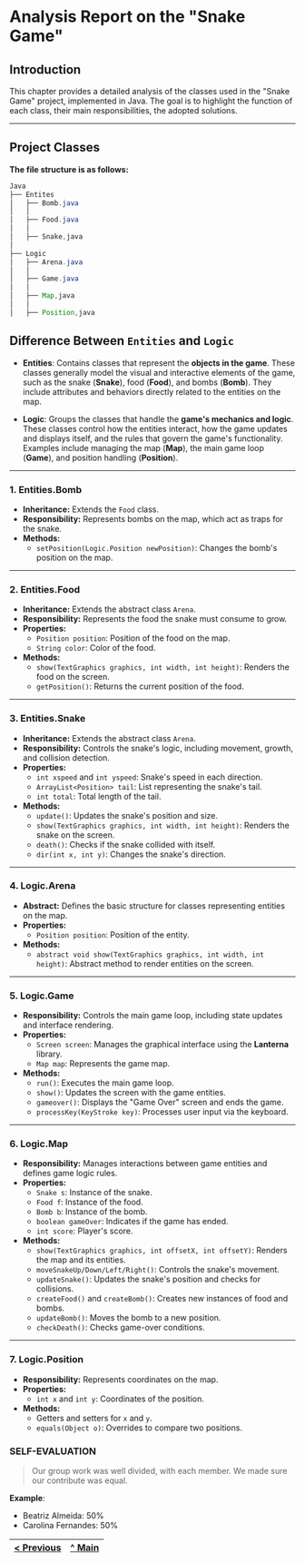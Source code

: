 # Analysis Report on the "Snake Game"

## Introduction

This chapter provides a detailed analysis of the classes used in the "Snake Game" project, implemented in Java. The goal is to highlight the function of each class, their main responsibilities, the adopted solutions.

---

## Project Classes

**The file structure is as follows:**
```java
Java
├── Entites
│   ├── Bomb.java
│   │
│   ├── Food.java
│   │
│   ├── Snake,java
│   
├── Logic
│   ├── Arena.java
│   │
│   ├── Game.java
│   │
│   ├── Map,java
│   │
│   ├── Position,java
```


## Difference Between `Entities` and `Logic`


- **Entities**: Contains classes that represent the **objects in the game**. These classes generally model the visual and interactive elements of the game, such as the snake (**Snake**), food (**Food**), and bombs (**Bomb**). They include attributes and behaviors directly related to the entities on the map.

- **Logic**: Groups the classes that handle the **game's mechanics and logic**. These classes control how the entities interact, how the game updates and displays itself, and the rules that govern the game's functionality. Examples include managing the map (**Map**), the main game loop (**Game**), and position handling (**Position**).
  
---

### 1. **Entities.Bomb**
- **Inheritance:** Extends the `Food` class.
- **Responsibility:** Represents bombs on the map, which act as traps for the snake.
- **Methods:**
  - `setPosition(Logic.Position newPosition)`: Changes the bomb's position on the map.

---

### 2. **Entities.Food**
- **Inheritance:** Extends the abstract class `Arena`.
- **Responsibility:** Represents the food the snake must consume to grow.
- **Properties:**
  - `Position position`: Position of the food on the map.
  - `String color`: Color of the food.
- **Methods:**
  - `show(TextGraphics graphics, int width, int height)`: Renders the food on the screen.
  - `getPosition()`: Returns the current position of the food.

---

### 3. **Entities.Snake**
- **Inheritance:** Extends the abstract class `Arena`.
- **Responsibility:** Controls the snake's logic, including movement, growth, and collision detection.
- **Properties:**
  - `int xspeed` and `int yspeed`: Snake's speed in each direction.
  - `ArrayList<Position> tail`: List representing the snake's tail.
  - `int total`: Total length of the tail.
- **Methods:**
  - `update()`: Updates the snake's position and size.
  - `show(TextGraphics graphics, int width, int height)`: Renders the snake on the screen.
  - `death()`: Checks if the snake collided with itself.
  - `dir(int x, int y)`: Changes the snake's direction.

---

### 4. **Logic.Arena**
- **Abstract:** Defines the basic structure for classes representing entities on the map.
- **Properties:**
  - `Position position`: Position of the entity.
- **Methods:**
  - `abstract void show(TextGraphics graphics, int width, int height)`: Abstract method to render entities on the screen.

---

### 5. **Logic.Game**
- **Responsibility:** Controls the main game loop, including state updates and interface rendering.
- **Properties:**
  - `Screen screen`: Manages the graphical interface using the **Lanterna** library.
  - `Map map`: Represents the game map.
- **Methods:**
  - `run()`: Executes the main game loop.
  - `show()`: Updates the screen with the game entities.
  - `gameover()`: Displays the "Game Over" screen and ends the game.
  - `processKey(KeyStroke key)`: Processes user input via the keyboard.

---

### 6. **Logic.Map**
- **Responsibility:** Manages interactions between game entities and defines game logic rules.
- **Properties:**
  - `Snake s`: Instance of the snake.
  - `Food f`: Instance of the food.
  - `Bomb b`: Instance of the bomb.
  - `boolean gameOver`: Indicates if the game has ended.
  - `int score`: Player's score.
- **Methods:**
  - `show(TextGraphics graphics, int offsetX, int offsetY)`: Renders the map and its entities.
  - `moveSnakeUp/Down/Left/Right()`: Controls the snake's movement.
  - `updateSnake()`: Updates the snake's position and checks for collisions.
  - `createFood()` and `createBomb()`: Creates new instances of food and bombs.
  - `updateBomb()`: Moves the bomb to a new position.
  - `checkDeath()`: Checks game-over conditions.

---

### 7. **Logic.Position**
- **Responsibility:** Represents coordinates on the map.
- **Properties:**
  - `int x` and `int y`: Coordinates of the position.
- **Methods:**
  - Getters and setters for `x` and `y`.
  - `equals(Object o)`: Overrides to compare two positions.

### SELF-EVALUATION

> Our group work was well divided, with each member. We made sure our contribute was equal.

**Example**:

- Beatriz Almeida: 50%
- Carolina Fernandes: 50%
  
[< Previous](C1.md) | [^ Main](../../../) | 
:--- |  ---:


